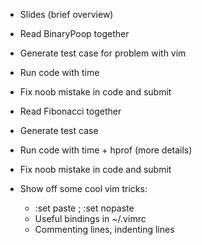 - Slides (brief overview)

- Read BinaryPoop together
- Generate test case for problem with vim
- Run code with time
- Fix noob mistake in code and submit

- Read Fibonacci together
- Generate test case
- Run code with time + hprof (more details)
- Fix noob mistake in code and submit

- Show off some cool vim tricks:
  - :set paste ; :set nopaste
  - Useful bindings in ~/.vimrc
  - Commenting lines, indenting lines

